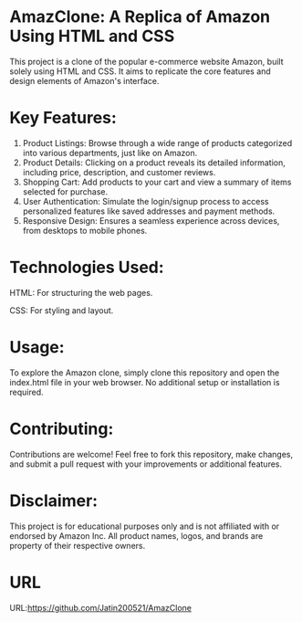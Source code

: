 # AmazClone: A Replica of Amazon Using HTML and CSS

This project is a clone of the popular e-commerce website Amazon, built solely using HTML and CSS. It aims to replicate the core features and design elements of Amazon's interface.


# Key Features:

1. Product Listings: Browse through a wide range of products categorized into various departments, just like on Amazon.
2. Product Details: Clicking on a product reveals its detailed information, including price, description, and customer reviews.
3. Shopping Cart: Add products to your cart and view a summary of items selected for purchase.
4. User Authentication: Simulate the login/signup process to access personalized features like saved addresses and payment methods.
5. Responsive Design: Ensures a seamless experience across devices, from desktops to mobile phones.

# Technologies Used:

HTML: For structuring the web pages.

CSS: For styling and layout.

# Usage:

To explore the Amazon clone, simply clone this repository and open the index.html file in your web browser. No additional setup or installation is required.

# Contributing:

Contributions are welcome! Feel free to fork this repository, make changes, and submit a pull request with your improvements or additional features.

# Disclaimer:

This project is for educational purposes only and is not affiliated with or endorsed by Amazon Inc. All product names, logos, and brands are property of their respective owners.

# URL
URL:https://github.com/Jatin200521/AmazClone
